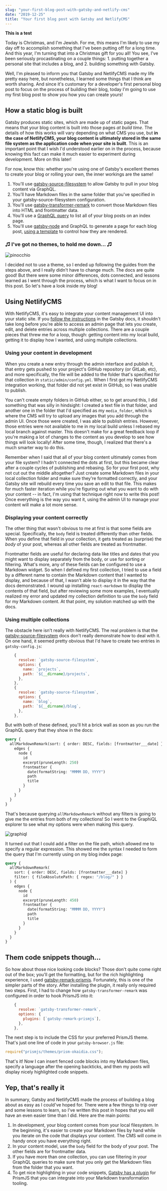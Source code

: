 ```yaml
---
slug: "your-first-blog-post-with-gatsby-and-netlify-cms"
date: "2019-12-25"
title: "Your first blog post with Gatsby and NetlifyCMS"
---
```


**This is a test**

Today is Christmas, and I'm Jewish. For me, this means I'm likely to use my day off to accomplish something that I've been putting off for a long time. And this year, I'm turning that into a Christmas gift for you all! You see, I've been seriously procastinating on a couple things: 1. putting together a personal site that includes a blog, and 2. building something with Gatsby.

Well, I'm pleased to inform you that Gatsby and NetlifyCMS made my life pretty easy here, but nonetheless, I learned some things that I think are worth sharing. And since it's customary for a developer's first personal blog post to focus on the process of building their blog, today I'm going to use my first blog post to show you how you can create yours!

## How a static blog is built

Gatsby produces static sites, which are made up of static pages. That means that your blog content is built into those pages _at build time_. The details of how this works will vary depending on what CMS you use, but **in the case of NetlifyCMS, your blog content is ultimately stored in the same file system as the application code when your site is built**. This is an important point that I wish I'd understood earlier on in the process, because knowing this fact can make it much easier to experiment during development. More on this later!

For now, know this: whether you're using one of Gatsby's excellent themes to create your blog or rolling your own, the inner workings are the same!

1. You'll use [gatsby-source-filesystem][gsf] to allow Gatsby to pull in your blog content via GraphQL.
1. You'll have Markdown files in the same folder that you've specified in your gatsby-source-filesystem configuration.
1. You'll use [gatsby-transformer-remark][transform] to convert those Markdown files into HTML and frontmatter data.
1. You'll use a [GraphQL query][index query] to list all of your blog posts on an index page.
1. You'll use [gatsby-node][gatsby-node] and GraphQL to generate a page for each blog post, [using a template][template] to control how they are rendered.

### ♫ I've got no themes, to hold me down... ♫

![pinocchio](../assets/pinocchio.png)

I decided not to use a theme, so I ended up following the guides from the steps above, and I really didn't have to change much. The docs are quite good! But there were some minor differences, dots connected, and lessons learned as I went through the process, which is what I want to focus on in this post. So let's have a look inside my blog!

## Using NetlifyCMS

With NetlifyCMS, it's easy to integrate your content management UI into your static site. If you [follow the instructions][source from netlify] in the Gatsby docs, it shouldn't take long before you're able to access an admin page that lets you create, edit, and delete entries across multiple collections. There are a couple pieces that threw me for a loop, though: getting content into my local build, getting it to display how I wanted, and using multiple collections.

### Using your content in development

When you create a new entry through the admin interface and publish it, that entry gets pushed to your project's GitHub repository (or GitLab, etc), and more specifically, the file will be added to the folder that's specified for that collection in `static/admin/config.yml`. When I first got my NetlifyCMS integration working, that folder did not yet exist in GitHub, so I was unable to publish.

You can't create empty folders in GitHub either, so to get around this, I did something that was silly in hindsight: I created a text file in that folder, and another one in the folder that I'd specified as my `media_folder`, which is where the CMS will try to upload any images that you add through the admin UI. Once those were created, I was able to publish entries. However, those entries were not available to me in my local build unless I rebased my local branch against master. This doesn't make for a great feedback loop if you're making a lot of changes to the content as you develop to see how things will look locally! After some time, though, I realized that there's a much smarter way to do this.

Remember when I said that all of your blog content ultimately comes from your file system? I hadn't connected the dots at first, but this became clear after a couple cycles of publishing and rebasing. So for your first post, why not cut out the middle altogether? Just create some Markdown files in your local collection folder and make sure they're formatted correctly, and your Gatsby site will rebuild every time you save an edit to that file. This makes for much faster iteration while you're figuring out what you want to do with your content -- in fact, I'm using that technique right now to write this post! Once everything is the way you want it, using the admin UI to manage your content will make a lot more sense.

### Displaying your content correctly

The other thing that wasn't obvious to me at first is that some fields are special. Specifically, the `body` field is treated differently than other fields. When you define that field in your collection, it gets treated as (surprise) the _body_ of your post, whereas all other fields are treated as frontmatter.

Frontmatter fields are useful for declaring data like titles and dates that you might want to display separately from the body, or use for sorting or filtering. What's more, any of these fields can be configured to use a Markdown widget. So when I defined my first collection, I tried to use a field by a different name to contain the Markdown content that I wanted to display, and because of that, I wasn't able to display it in the way that the docs demonstrated. I wound up installing `react-markdown` to display the contents of that field, but after reviewing some more examples, I eventually realized my error and updated my collection definition to use the `body` field for my Markdown content. At that point, my solution matched up with the docs.

### Using multiple collections

The obstacle here isn't really with NetlifyCMS. The real problem is that the [gatsby-source-filesystem][gsf] docs don't really demonstrate how to deal with it. On one hand, it seemed pretty obvious that I'd have to create two entries in `gatsby-config.js`:

```js
    {
      resolve: `gatsby-source-filesystem`,
      options: {
        name: `projects`,
        path: `${__dirname}/projects`,
      },
    },
    {
      resolve: `gatsby-source-filesystem`,
      options: {
        name: `blog`,
        path: `${__dirname}/blog`,
      },
    },
```

But with both of these defined, you'll hit a brick wall as soon as you run the GraphQL query that they show in the docs:

```graphql
query {
  allMarkdownRemark(sort: { order: DESC, fields: [frontmatter___date] }) {
    edges {
      node {
        id
        excerpt(pruneLength: 250)
        frontmatter {
          date(formatString: "MMMM DD, YYYY")
          path
          title
        }
      }
    }
  }
}
```

That's because querying `allMarkdownRemark` without any filters is going to give me the entries from both of my collections! So I went to the GraphiQL explorer to see what my options were when making this query.

![graphiql](../assets/graphiql.png)

It turned out that I could add a filter on the file path, which allowed me to specify a regular expression. This showed me the syntax I needed to form the query that I'm currently using on my blog index page:

```graphql
query {
  allMarkdownRemark(
    sort: { order: DESC, fields: [frontmatter___date] }
    filter: { fileAbsolutePath: { regex: "/blog/" } }
  ) {
    edges {
      node {
        id
        excerpt(pruneLength: 450)
        frontmatter {
          date(formatString: "MMMM DD, YYYY")
          path
          title
        }
      }
    }
  }
}
```

## Them code snippets though...

So how about those nice looking code blocks? Those don't quite come right out of the box; you'll get the formatting, but for the rich highlighting experience, I used [gatsby-remark-prismjs][prism]. Fortunately, this is one of the simpler parts of the story. After installing the plugin, it really only required two steps. First, I had to change how `gatsby-transformer-remark` was configured in order to hook PrismJS into it:

```js
    {
      resolve: `gatsby-transformer-remark`,
      options: {
        plugins: [`gatsby-remark-prismjs`],
      },
    },
```

The next step is to include the CSS for your preferred PrismJS theme. That's just one line of code in your `gatsby-browser.js` file:

```js
require("prismjs/themes/prism-okaidia.css");
```

That's it! Now I can insert fenced code blocks into my Markdown files, specify a language after the opening backticks, and then my posts will display nicely highlighted code snippets.

## Yep, that's really it

In summary, Gatsby and NetlifyCMS made the process of building a blog about as easy as I could've hoped for. There were a few things to trip over and some lessons to learn, so I've written this post in hopes that you will have an even easier time than I did. Here are the main points:

1. In development, your blog content comes from your local filesystem. In the beginning, it's easier to create your Markdown files by hand while you iterate on the code that displays your content. The CMS will come in handy once you have everything right.
1. In your content model, use the `body` field for the body of your post. The other fields are for frontmatter data.
1. If you have more than one collection, you can use filtering in your GraphQL queries to make sure that you only get the Markdown files from the folder that you want.
1. To get nice highlighting in your code snippets, [Gatsby has a plugin][prism] for PrismJS that you can integrate into your Markdown transformation tooling.

[gsf]: https://www.gatsbyjs.org/docs/adding-markdown-pages/#read-files-into-gatsby-from-the-filesystem
[transform]: https://www.gatsbyjs.org/docs/adding-markdown-pages/#transform-markdown-to-html-and-frontmatter-to-data-using-gatsby-transformer-remark
[index query]: https://www.gatsbyjs.org/docs/adding-a-list-of-markdown-blog-posts/#creating-the-graphql-query
[gatsby-node]: https://www.gatsbyjs.org/docs/adding-markdown-pages/#create-static-pages-using-gatsbys-nodejs-createpage-api
[template]: https://www.gatsbyjs.org/docs/adding-markdown-pages/#create-a-page-template-for-the-markdown-files
[source from netlify]: https://www.gatsbyjs.org/docs/sourcing-from-netlify-cms/
[prism]: https://www.gatsbyjs.org/packages/gatsby-remark-prismjs/
